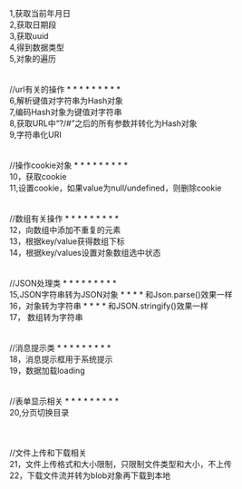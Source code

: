 1,获取当前年月日  </br>
2,获取日期段       </br>
3,获取uuid              </br>
4,得到数据类型         </br>
5,对象的遍历              </br>
                                </br>
                                </br>
//url有关的操作   *   *   *   *   *   *   *   *   *                  </br>
6,解析键值对字符串为Hash对象     </br>
7,编码Hash对象为键值对字符串     </br>
8,获取URL中“?/#”之后的所有参数并转化为Hash对象 </br>
9,字符串化URI                    </br>
                                 </br>
                                 </br>
//操作cookie对象  *   *   *   *   *   *   *   *   *                  </br>
10，获取cookie                   </br>
11,设置cookie，如果value为null/undefined，则删除cookie    </br>
                                                          </br>
                                                           </br>
//数组有关操作  *   *   *   *   *   *   *   *   *                  </br>
12，向数组中添加不重复的元素                                       </br>
13，根据key/value获得数组下标                                     </br>
14，根据key/values设置对象数组选中状态                             </br>
                                                                     </br>
                                                                      </br>
//JSON处理类  *   *   *   *   *   *   *   *   *                  </br>
15,JSON字符串转为JSON对象     *   *   *   * 和Json.parse()效果一样     </br>
16，对象转为字符串         *   *   *   * 和JSON.stringify()效果一样    </br>
17， 数组转为字符串                                                </br>
                                                                   </br>
                                                                   </br>
//消息提示类    *   *   *   *   *   *   *   *   *                  </br>
18，消息提示框用于系统提示                                                      </br>
19，数据加载loading                                                 </br>
                                                                     </br>
                                                                    </br>
//表单显示相关   *   *   *   *   *   *   *   *   *                  </br>
20,分页切换目录                                                      </br>
                                                                     </br>
                                                                     </br>
                                                                     </br>
//文件上传和下载相关                                                  </br>
21，文件上传格式和大小限制，只限制文件类型和大小，不上传             </br>
22，下载文件流并转为blob对象再下载到本地                              </br>